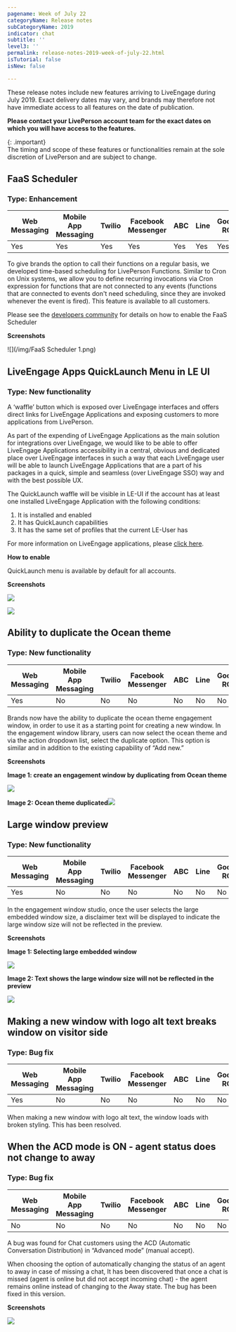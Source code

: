 ```yaml
---
pagename: Week of July 22
categoryName: Release notes
subCategoryName: 2019
indicator: chat
subtitle: ''
level3: ''
permalink: release-notes-2019-week-of-july-22.html
isTutorial: false
isNew: false

---
```

These release notes include new features arriving to LiveEngage during July 2019. Exact delivery dates may vary, and brands may therefore not have immediate access to all features on the date of publication.

**Please contact your LivePerson account team for the exact dates on which you will have access to the features.**

{: .important}  
The timing and scope of these features or functionalities remain at the sole discretion of LivePerson and are subject to change.

## FaaS Scheduler

### Type: Enhancement

<div class="tablecontainer">

<table class="releasenotes">

<thead>

<tr class="categoryrow">

<th>Web Messaging</th>

<th>Mobile App Messaging</th>

<th>Twilio</th>

<th>Facebook Messenger</th>

<th>ABC</th>

<th>Line</th>

<th>Google RCS</th>

<th>Google My Business</th>

<th>WhatsApp Business</th>

<th>CM</th>

<th>WeChat</th>

<th>Chat</th>

</tr>

</thead>

<tbody>

<tr>

<td>Yes</td>

<td>Yes</td>

<td>Yes</td>

<td>Yes</td>

<td>Yes</td>

<td>Yes</td>

<td>Yes</td>

<td>Yes</td>

<td>Yes</td>

<td>NA</td>

<td>NA</td>

<td>Yes</td>

</tr>

</tbody>

</table>

</div>

To give brands the option to call their functions on a regular basis, we developed time-based scheduling for LivePerson Functions. Similar to Cron on Unix systems, we allow you to define recurring invocations via Cron expression for functions that are not connected to any events (functions that are connected to events don't need scheduling, since they are invoked whenever the event is fired). This feature is available to all customers.

Please see the [developers community](https://developers.liveperson.com/liveperson-functions-scheduled-invocations.html) for details on how to enable the FaaS Scheduler

**Screenshots**

![](/img/FaaS Scheduler 1.png)

## LiveEngage Apps QuickLaunch Menu in LE UI

### Type: New functionality 

A ‘waffle’ button which is exposed over LiveEngage interfaces and offers direct links for LiveEngage Applications and exposing customers to more applications from LivePerson.

As part of the expending of LiveEngage Applications as the main solution for integrations over LiveEngage, we would like to be able to offer LiveEngage Applications accessibility in a central, obvious and dedicated place over LiveEngage interfaces in such a way that each LiveEngage user will be able to launch LiveEngage Applications that are a part of his packages in a quick, simple and seamless (over LiveEngage SSO) way and with the best possible UX.

The QuickLaunch waffle will be visible in LE-UI if the account has at least one installed LiveEngage Application with the following conditions:

1. It is installed and enabled
2. It has QuickLaunch capabilities
3. It has the same set of profiles that the current LE-User has

For more information on LiveEngage applications, please [click here](https://developers.liveperson.com/liveengage-applications-what-is-a-liveengage-application.html).

**How to enable** 

QuickLaunch menu is available by default for all accounts.

**Screenshots**

![](/img/week-of-july-22-1.png)

![](/img/week-of-july-22-2.png)

## Ability to duplicate the Ocean theme

### Type: New functionality

<div class="tablecontainer">
<table class="releasenotes">
<thead>
<tr class="categoryrow">
<th>Web Messaging</th>
<th>Mobile App Messaging</th>
<th>Twilio</th>
<th>Facebook Messenger</th>
<th>ABC</th>
<th>Line</th>
<th>Google RCS</th>
<th>Google My Business</th>
<th>WhatsApp Business</th>
<th>CM</th>
<th>WeChat</th>
<th>Chat</th>
</tr>
</thead>
<tbody>
<tr>
<td>Yes</td>
<td>No</td>
<td>No</td>
<td>No</td>
<td>No</td>
<td>No</td>
<td>No</td>
<td>No</td>
<td>No</td>
<td>No</td>
<td>No</td>
<td>Yes</td>
</tr>
</tbody>
</table>
</div>

Brands now have the ability to duplicate the ocean theme engagement window, in order to use it as a starting point for creating a new window. In the engagement window library, users can now select the ocean theme and via the action dropdown list, select the duplicate option. This option is similar and in addition to the existing capability of “Add new.”

**Screenshots**

**Image 1: create an engagement window by duplicating from Ocean theme**
  
![](/img/week-of-july-22-3.png)

**Image 2: Ocean theme duplicated![](/img/week-of-july-22-4.png)**

## Large window preview 

### Type: New functionality

<div class="tablecontainer">
<table class="releasenotes">
<thead>
<tr class="categoryrow">
<th>Web Messaging</th>
<th>Mobile App Messaging</th>
<th>Twilio</th>
<th>Facebook Messenger</th>
<th>ABC</th>
<th>Line</th>
<th>Google RCS</th>
<th>Google My Business</th>
<th>WhatsApp Business</th>
<th>CM</th>
<th>WeChat</th>
<th>Chat</th>
</tr>
</thead>
<tbody>
<tr>
<td>Yes</td>
<td>No</td>
<td>No</td>
<td>No</td>
<td>No</td>
<td>No</td>
<td>No</td>
<td>No</td>
<td>No</td>
<td>No</td>
<td>No</td>
<td>Yes</td>
</tr>
</tbody>
</table>
</div>

In the engagement window studio, once the user selects the large embedded window size, a disclaimer text will be displayed to indicate the large window size will not be reflected in the preview.

**Screenshots**

**Image 1: Selecting large embedded window**

![](/img/week-of-july-22-5.png)

  
**Image 2: Text shows the large window size will not be reflected in the preview**

![](/img/week-of-july-22-6.png)

## Making a new window with logo alt text breaks window on visitor side 

### Type: Bug fix

<div class="tablecontainer">
<table class="releasenotes">
<thead>
<tr class="categoryrow">
<th>Web Messaging</th>
<th>Mobile App Messaging</th>
<th>Twilio</th>
<th>Facebook Messenger</th>
<th>ABC</th>
<th>Line</th>
<th>Google RCS</th>
<th>Google My Business</th>
<th>WhatsApp Business</th>
<th>CM</th>
<th>WeChat</th>
<th>Chat</th>
</tr>
</thead>
<tbody>
<tr>
<td>Yes</td>
<td>No</td>
<td>No</td>
<td>No</td>
<td>No</td>
<td>No</td>
<td>No</td>
<td>No</td>
<td>No</td>
<td>No</td>
<td>No</td>
<td>Yes</td>
</tr>
</tbody>
</table>
</div>

When making a new window with logo alt text, the window loads with broken styling. This has been resolved. 

## When the ACD mode is ON - agent status does not change to away

### Type: Bug fix

<div class="tablecontainer">
<table class="releasenotes">
<thead>
<tr class="categoryrow">
<th>Web Messaging</th>
<th>Mobile App Messaging</th>
<th>Twilio</th>
<th>Facebook Messenger</th>
<th>ABC</th>
<th>Line</th>
<th>Google RCS</th>
<th>Google My Business</th>
<th>WhatsApp Business</th>
<th>CM</th>
<th>WeChat</th>
<th>Chat</th>
</tr>
</thead>
<tbody>
<tr>
<td>No</td>
<td>No</td>
<td>No</td>
<td>No</td>
<td>No</td>
<td>No</td>
<td>No</td>
<td>No</td>
<td>No</td>
<td>No</td>
<td>No</td>
<td>Yes</td>
</tr>
</tbody>
</table>
</div>

A bug was found for Chat customers using the ACD (Automatic Conversation Distribution) in “Advanced mode” (manual accept).

When choosing the option of automatically changing the status of an agent to away in case of missing a chat, It has been discovered that once a chat is missed (agent is online but did not accept incoming chat) - the agent remains online instead of changing to the Away state. The bug has been fixed in this version.
  
**Screenshots**

![](/img/week-of-july-22-7.png)
